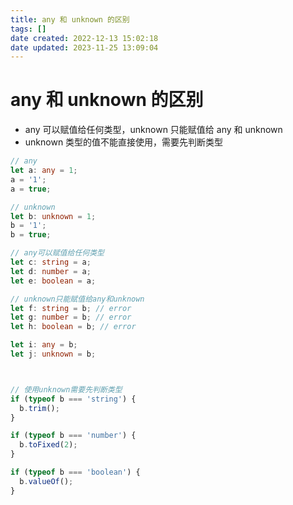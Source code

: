 ```yaml
---
title: any 和 unknown 的区别
tags: []
date created: 2022-12-13 15:02:18
date updated: 2023-11-25 13:09:04
---
```


# any 和 unknown 的区别

- any 可以赋值给任何类型，unknown 只能赋值给 any 和 unknown
- unknown 类型的值不能直接使用，需要先判断类型

```ts
// any
let a: any = 1;
a = '1';
a = true;

// unknown
let b: unknown = 1;
b = '1';
b = true;

// any可以赋值给任何类型
let c: string = a;
let d: number = a;
let e: boolean = a;

// unknown只能赋值给any和unknown
let f: string = b; // error
let g: number = b; // error
let h: boolean = b; // error

let i: any = b;
let j: unknown = b;



// 使用unknown需要先判断类型
if (typeof b === 'string') {
  b.trim();
}

if (typeof b === 'number') {
  b.toFixed(2);
}

if (typeof b === 'boolean') {
  b.valueOf();
}

```


